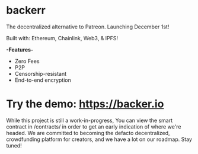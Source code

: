 # backerr
The decentralized alternative to Patreon.
Launching December 1st!

Built with: Ethereum, Chainlink, Web3, & IPFS!

**-Features-**
- Zero Fees
- P2P
- Censorship-resistant
- End-to-end encryption


# Try the demo: https://backer.io


While this project is still a work-in-progress, You can view the smart contract in /contracts/ in order to get an early indication of where we're headed. We are committed to becoming the defacto decentralized, crowdfunding platform for creators, and we have a lot on our roadmap. Stay tuned!
